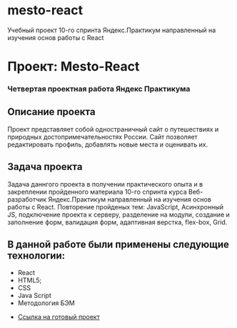 # mesto-react
Учебный проект 10-го спринта Яндекс.Практикум направленный на изучения основ работы с React 

# Проект: Mesto-React

### Четвертая проектная работа Яндекс Практикума

## Описание проекта
Проект представляет собой одностраничный сайт о путешествиях и природных достопримечательностях России.
Сайт позволяет редактировать профиль, добавлять новые места и оценивать их.

## Задача проекта
Задача даннгого проекта в получении практического опыта и в закреплении пройденного материала 10-го спринта курса Веб-разработчик Яндекс.Практикум 
направленный на изучения основ работы с React. Повторение пройденых тем: JavaScript, Асинхронный JS, подключение проекта к серверу, 
разделение на модули, создание и заполнение форм, валидация форм, адаптивная верстка, flex-box, Grid. 


## В данной работе были применены следующие технологии:
- React
- HTML5;
- CSS
- Java Script
- Методология БЭМ


* [Ссылка на готовый проект](https://egor-masyukov.github.io/mesto-react/)


